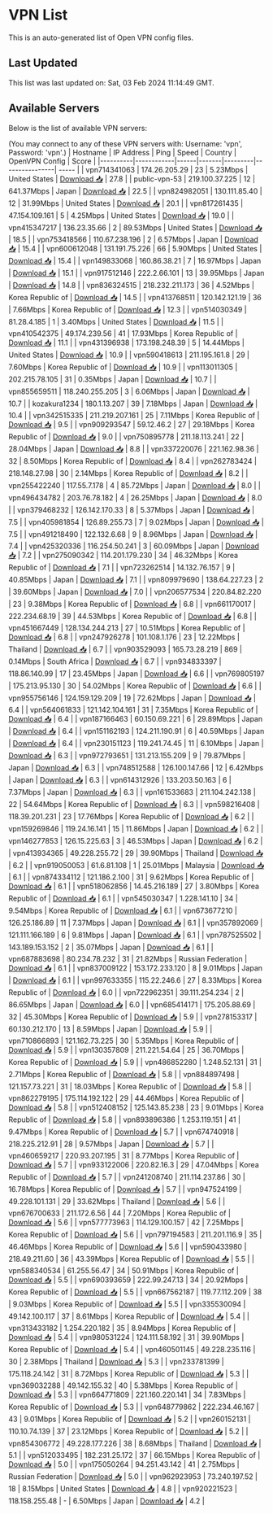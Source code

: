 # VPN List

This is an auto-generated list of Open VPN config files.

## Last Updated

This list was last updated on: Sat, 03 Feb 2024 11:14:49 GMT.

## Available Servers

Below is the list of available VPN servers:

(You may connect to any of these VPN servers with: Username: 'vpn', Password: 'vpn'.)
| Hostname | IP Address | Ping | Speed | Country | OpenVPN Config | Score |
|----------|------------|------|-------|---------|----------------| ----- |
| vpn714341063 | 174.26.205.29 | 23 | 5.23Mbps | United States | [Download 📥](./configs/server_0_US.ovpn) | 27.8 |
| public-vpn-53 | 219.100.37.225 | 12 | 641.37Mbps | Japan | [Download 📥](./configs/server_1_JP.ovpn) | 22.5 |
| vpn824982051 | 130.111.85.40 | 12 | 31.99Mbps | United States | [Download 📥](./configs/server_2_US.ovpn) | 20.1 |
| vpn817261435 | 47.154.109.161 | 5 | 4.25Mbps | United States | [Download 📥](./configs/server_3_US.ovpn) | 19.0 |
| vpn415347217 | 136.23.35.66 | 2 | 89.53Mbps | United States | [Download 📥](./configs/server_4_US.ovpn) | 18.5 |
| vpn753418566 | 110.67.238.196 | 2 | 6.57Mbps | Japan | [Download 📥](./configs/server_5_JP.ovpn) | 15.4 |
| vpn600612048 | 131.191.75.226 | 66 | 5.90Mbps | United States | [Download 📥](./configs/server_6_US.ovpn) | 15.4 |
| vpn149833068 | 160.86.38.21 | 7 | 16.97Mbps | Japan | [Download 📥](./configs/server_7_JP.ovpn) | 15.1 |
| vpn917512146 | 222.2.66.101 | 13 | 39.95Mbps | Japan | [Download 📥](./configs/server_8_JP.ovpn) | 14.8 |
| vpn836324515 | 218.232.211.173 | 36 | 4.52Mbps | Korea Republic of | [Download 📥](./configs/server_9_KR.ovpn) | 14.5 |
| vpn413768511 | 120.142.121.19 | 36 | 7.66Mbps | Korea Republic of | [Download 📥](./configs/server_10_KR.ovpn) | 12.3 |
| vpn514030349 | 81.28.4.185 | 1 | 3.40Mbps | United States | [Download 📥](./configs/server_11_US.ovpn) | 11.5 |
| vpn410542375 | 49.174.239.56 | 41 | 17.93Mbps | Korea Republic of | [Download 📥](./configs/server_12_KR.ovpn) | 11.1 |
| vpn431396938 | 173.198.248.39 | 5 | 14.44Mbps | United States | [Download 📥](./configs/server_13_US.ovpn) | 10.9 |
| vpn590418613 | 211.195.161.8 | 29 | 7.60Mbps | Korea Republic of | [Download 📥](./configs/server_14_KR.ovpn) | 10.9 |
| vpn113011305 | 202.215.78.105 | 31 | 0.35Mbps | Japan | [Download 📥](./configs/server_15_JP.ovpn) | 10.7 |
| vpn855659511 | 118.240.255.205 | 3 | 6.06Mbps | Japan | [Download 📥](./configs/server_16_JP.ovpn) | 10.7 |
| kozakura1234 | 180.1.13.207 | 39 | 7.18Mbps | Japan | [Download 📥](./configs/server_17_JP.ovpn) | 10.4 |
| vpn342515335 | 211.219.207.161 | 25 | 7.11Mbps | Korea Republic of | [Download 📥](./configs/server_18_KR.ovpn) | 9.5 |
| vpn909293547 | 59.12.46.2 | 27 | 29.18Mbps | Korea Republic of | [Download 📥](./configs/server_19_KR.ovpn) | 9.0 |
| vpn750895778 | 211.18.113.241 | 22 | 28.04Mbps | Japan | [Download 📥](./configs/server_20_JP.ovpn) | 8.8 |
| vpn337220076 | 221.162.98.36 | 32 | 8.50Mbps | Korea Republic of | [Download 📥](./configs/server_21_KR.ovpn) | 8.4 |
| vpn262783424 | 218.148.27.98 | 30 | 2.14Mbps | Korea Republic of | [Download 📥](./configs/server_22_KR.ovpn) | 8.2 |
| vpn255422240 | 117.55.7.178 | 4 | 85.72Mbps | Japan | [Download 📥](./configs/server_23_JP.ovpn) | 8.0 |
| vpn496434782 | 203.76.78.182 | 4 | 26.25Mbps | Japan | [Download 📥](./configs/server_24_JP.ovpn) | 8.0 |
| vpn379468232 | 126.142.170.33 | 8 | 5.37Mbps | Japan | [Download 📥](./configs/server_25_JP.ovpn) | 7.5 |
| vpn405981854 | 126.89.255.73 | 7 | 9.02Mbps | Japan | [Download 📥](./configs/server_26_JP.ovpn) | 7.5 |
| vpn491218490 | 122.132.6.68 | 9 | 8.96Mbps | Japan | [Download 📥](./configs/server_27_JP.ovpn) | 7.4 |
| vpn425320336 | 116.254.50.241 | 3 | 60.09Mbps | Japan | [Download 📥](./configs/server_28_JP.ovpn) | 7.2 |
| vpn275090342 | 114.201.179.230 | 34 | 46.32Mbps | Korea Republic of | [Download 📥](./configs/server_29_KR.ovpn) | 7.1 |
| vpn723262514 | 14.132.76.157 | 9 | 40.85Mbps | Japan | [Download 📥](./configs/server_30_JP.ovpn) | 7.1 |
| vpn809979690 | 138.64.227.23 | 2 | 39.60Mbps | Japan | [Download 📥](./configs/server_31_JP.ovpn) | 7.0 |
| vpn206577534 | 220.84.82.220 | 23 | 9.38Mbps | Korea Republic of | [Download 📥](./configs/server_32_KR.ovpn) | 6.8 |
| vpn661170017 | 222.234.68.19 | 39 | 44.53Mbps | Korea Republic of | [Download 📥](./configs/server_33_KR.ovpn) | 6.8 |
| vpn451667449 | 128.134.244.213 | 27 | 10.51Mbps | Korea Republic of | [Download 📥](./configs/server_34_KR.ovpn) | 6.8 |
| vpn247926278 | 101.108.1.176 | 23 | 12.22Mbps | Thailand | [Download 📥](./configs/server_35_TH.ovpn) | 6.7 |
| vpn903529093 | 165.73.28.219 | 869 | 0.14Mbps | South Africa | [Download 📥](./configs/server_36_ZA.ovpn) | 6.7 |
| vpn934833397 | 118.86.140.99 | 17 | 23.45Mbps | Japan | [Download 📥](./configs/server_37_JP.ovpn) | 6.6 |
| vpn769805197 | 175.213.95.130 | 30 | 54.02Mbps | Korea Republic of | [Download 📥](./configs/server_38_KR.ovpn) | 6.6 |
| vpn955756146 | 124.159.129.209 | 19 | 72.62Mbps | Japan | [Download 📥](./configs/server_39_JP.ovpn) | 6.4 |
| vpn564061833 | 121.142.104.161 | 31 | 7.35Mbps | Korea Republic of | [Download 📥](./configs/server_40_KR.ovpn) | 6.4 |
| vpn187166463 | 60.150.69.221 | 6 | 29.89Mbps | Japan | [Download 📥](./configs/server_41_JP.ovpn) | 6.4 |
| vpn151162193 | 124.211.190.91 | 6 | 40.59Mbps | Japan | [Download 📥](./configs/server_42_JP.ovpn) | 6.4 |
| vpn230151123 | 119.241.74.45 | 11 | 6.10Mbps | Japan | [Download 📥](./configs/server_43_JP.ovpn) | 6.3 |
| vpn972793651 | 131.213.155.209 | 9 | 79.87Mbps | Japan | [Download 📥](./configs/server_44_JP.ovpn) | 6.3 |
| vpn748512588 | 126.100.147.66 | 12 | 6.42Mbps | Japan | [Download 📥](./configs/server_45_JP.ovpn) | 6.3 |
| vpn614312926 | 133.203.50.163 | 6 | 7.37Mbps | Japan | [Download 📥](./configs/server_46_JP.ovpn) | 6.3 |
| vpn161533683 | 211.104.242.138 | 22 | 54.64Mbps | Korea Republic of | [Download 📥](./configs/server_47_KR.ovpn) | 6.3 |
| vpn598216408 | 118.39.201.231 | 23 | 17.76Mbps | Korea Republic of | [Download 📥](./configs/server_48_KR.ovpn) | 6.2 |
| vpn159269846 | 119.24.16.141 | 15 | 11.86Mbps | Japan | [Download 📥](./configs/server_49_JP.ovpn) | 6.2 |
| vpn146277853 | 126.15.225.63 | 3 | 46.53Mbps | Japan | [Download 📥](./configs/server_50_JP.ovpn) | 6.2 |
| vpn413934365 | 49.228.255.72 | 29 | 39.90Mbps | Thailand | [Download 📥](./configs/server_51_TH.ovpn) | 6.2 |
| vpn919050053 | 61.6.81.108 | 1 | 25.01Mbps | Malaysia | [Download 📥](./configs/server_52_MY.ovpn) | 6.1 |
| vpn874334112 | 121.186.2.100 | 31 | 9.62Mbps | Korea Republic of | [Download 📥](./configs/server_53_KR.ovpn) | 6.1 |
| vpn518062856 | 14.45.216.189 | 27 | 3.80Mbps | Korea Republic of | [Download 📥](./configs/server_54_KR.ovpn) | 6.1 |
| vpn545030347 | 1.228.141.10 | 34 | 9.54Mbps | Korea Republic of | [Download 📥](./configs/server_55_KR.ovpn) | 6.1 |
| vpn673677210 | 126.25.186.89 | 11 | 7.37Mbps | Japan | [Download 📥](./configs/server_56_JP.ovpn) | 6.1 |
| vpn357892069 | 121.111.166.189 | 6 | 9.81Mbps | Japan | [Download 📥](./configs/server_57_JP.ovpn) | 6.1 |
| vpn787525502 | 143.189.153.152 | 2 | 35.07Mbps | Japan | [Download 📥](./configs/server_58_JP.ovpn) | 6.1 |
| vpn687883698 | 80.234.78.232 | 31 | 21.82Mbps | Russian Federation | [Download 📥](./configs/server_59_RU.ovpn) | 6.1 |
| vpn837009122 | 153.172.233.120 | 8 | 9.01Mbps | Japan | [Download 📥](./configs/server_60_JP.ovpn) | 6.1 |
| vpn997633355 | 115.22.246.6 | 27 | 8.33Mbps | Korea Republic of | [Download 📥](./configs/server_61_KR.ovpn) | 6.0 |
| vpn722962351 | 39.111.254.234 | 2 | 86.65Mbps | Japan | [Download 📥](./configs/server_62_JP.ovpn) | 6.0 |
| vpn685414171 | 175.205.88.69 | 32 | 45.30Mbps | Korea Republic of | [Download 📥](./configs/server_63_KR.ovpn) | 5.9 |
| vpn278153317 | 60.130.212.170 | 13 | 8.59Mbps | Japan | [Download 📥](./configs/server_64_JP.ovpn) | 5.9 |
| vpn710866893 | 121.162.73.225 | 30 | 5.35Mbps | Korea Republic of | [Download 📥](./configs/server_65_KR.ovpn) | 5.9 |
| vpn130357809 | 211.221.54.64 | 25 | 36.70Mbps | Korea Republic of | [Download 📥](./configs/server_66_KR.ovpn) | 5.9 |
| vpn486852280 | 1.248.52.131 | 31 | 2.71Mbps | Korea Republic of | [Download 📥](./configs/server_67_KR.ovpn) | 5.8 |
| vpn884897498 | 121.157.73.221 | 31 | 18.03Mbps | Korea Republic of | [Download 📥](./configs/server_68_KR.ovpn) | 5.8 |
| vpn862279195 | 175.114.192.122 | 29 | 44.46Mbps | Korea Republic of | [Download 📥](./configs/server_69_KR.ovpn) | 5.8 |
| vpn512408152 | 125.143.85.238 | 23 | 9.01Mbps | Korea Republic of | [Download 📥](./configs/server_70_KR.ovpn) | 5.8 |
| vpn893896386 | 1.253.119.151 | 41 | 9.47Mbps | Korea Republic of | [Download 📥](./configs/server_71_KR.ovpn) | 5.7 |
| vpn674740918 | 218.225.212.91 | 28 | 9.57Mbps | Japan | [Download 📥](./configs/server_72_JP.ovpn) | 5.7 |
| vpn460659217 | 220.93.207.195 | 31 | 8.77Mbps | Korea Republic of | [Download 📥](./configs/server_73_KR.ovpn) | 5.7 |
| vpn933122006 | 220.82.16.3 | 29 | 47.04Mbps | Korea Republic of | [Download 📥](./configs/server_74_KR.ovpn) | 5.7 |
| vpn241208740 | 211.114.237.86 | 30 | 16.78Mbps | Korea Republic of | [Download 📥](./configs/server_75_KR.ovpn) | 5.7 |
| vpn947524199 | 49.228.101.131 | 29 | 33.62Mbps | Thailand | [Download 📥](./configs/server_76_TH.ovpn) | 5.6 |
| vpn676700633 | 211.172.6.56 | 44 | 7.20Mbps | Korea Republic of | [Download 📥](./configs/server_77_KR.ovpn) | 5.6 |
| vpn577773963 | 114.129.100.157 | 42 | 7.25Mbps | Korea Republic of | [Download 📥](./configs/server_78_KR.ovpn) | 5.6 |
| vpn797194583 | 211.201.116.9 | 35 | 46.46Mbps | Korea Republic of | [Download 📥](./configs/server_79_KR.ovpn) | 5.6 |
| vpn590433980 | 218.49.211.60 | 36 | 43.39Mbps | Korea Republic of | [Download 📥](./configs/server_80_KR.ovpn) | 5.5 |
| vpn588340534 | 61.255.56.47 | 34 | 50.91Mbps | Korea Republic of | [Download 📥](./configs/server_81_KR.ovpn) | 5.5 |
| vpn690393659 | 222.99.247.13 | 34 | 20.92Mbps | Korea Republic of | [Download 📥](./configs/server_82_KR.ovpn) | 5.5 |
| vpn667562187 | 119.77.112.209 | 38 | 9.03Mbps | Korea Republic of | [Download 📥](./configs/server_83_KR.ovpn) | 5.5 |
| vpn335530094 | 49.142.100.117 | 37 | 8.61Mbps | Korea Republic of | [Download 📥](./configs/server_84_KR.ovpn) | 5.4 |
| vpn313433182 | 1.254.220.182 | 35 | 8.94Mbps | Korea Republic of | [Download 📥](./configs/server_85_KR.ovpn) | 5.4 |
| vpn980531224 | 124.111.58.192 | 31 | 39.90Mbps | Korea Republic of | [Download 📥](./configs/server_86_KR.ovpn) | 5.4 |
| vpn460501145 | 49.228.235.116 | 30 | 2.38Mbps | Thailand | [Download 📥](./configs/server_87_TH.ovpn) | 5.3 |
| vpn233781399 | 175.118.24.142 | 31 | 8.72Mbps | Korea Republic of | [Download 📥](./configs/server_88_KR.ovpn) | 5.3 |
| vpn369032288 | 49.142.155.32 | 40 | 5.38Mbps | Korea Republic of | [Download 📥](./configs/server_89_KR.ovpn) | 5.3 |
| vpn664771809 | 221.160.220.141 | 34 | 7.83Mbps | Korea Republic of | [Download 📥](./configs/server_90_KR.ovpn) | 5.3 |
| vpn648779862 | 222.234.46.167 | 43 | 9.01Mbps | Korea Republic of | [Download 📥](./configs/server_91_KR.ovpn) | 5.2 |
| vpn260152131 | 110.10.74.139 | 37 | 23.12Mbps | Korea Republic of | [Download 📥](./configs/server_92_KR.ovpn) | 5.2 |
| vpn854306772 | 49.228.177.226 | 38 | 8.68Mbps | Thailand | [Download 📥](./configs/server_93_TH.ovpn) | 5.1 |
| vpn512033495 | 182.231.25.172 | 37 | 66.15Mbps | Korea Republic of | [Download 📥](./configs/server_94_KR.ovpn) | 5.0 |
| vpn175050264 | 94.251.43.142 | 41 | 2.75Mbps | Russian Federation | [Download 📥](./configs/server_95_RU.ovpn) | 5.0 |
| vpn962923953 | 73.240.197.52 | 18 | 8.15Mbps | United States | [Download 📥](./configs/server_96_US.ovpn) | 4.8 |
| vpn920221523 | 118.158.255.48 | - | 6.50Mbps | Japan | [Download 📥](./configs/server_97_JP.ovpn) | 4.2 |
